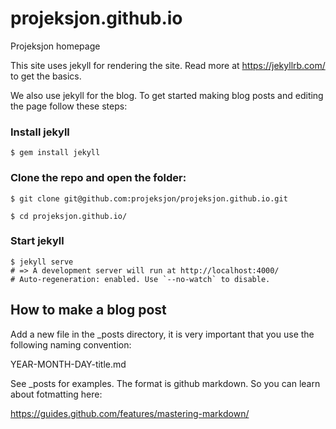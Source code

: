 # projeksjon.github.io
Projeksjon homepage

This site uses jekyll for rendering the site. Read more at https://jekyllrb.com/ to get the basics.

We also use jekyll for the blog. To get started making blog posts and editing the page follow these steps:

### Install jekyll
 ```
 $ gem install jekyll
 ```
### Clone the repo and open the folder:

```
$ git clone git@github.com:projeksjon/projeksjon.github.io.git

$ cd projeksjon.github.io/
```
### Start jekyll
```
$ jekyll serve
# => A development server will run at http://localhost:4000/
# Auto-regeneration: enabled. Use `--no-watch` to disable.
```

## How to make a blog post

Add a new file in the _posts directory, it is very important that you use the following naming convention:

YEAR-MONTH-DAY-title.md

See _posts for examples. The format is github markdown. So you can learn about fotmatting here:

https://guides.github.com/features/mastering-markdown/


